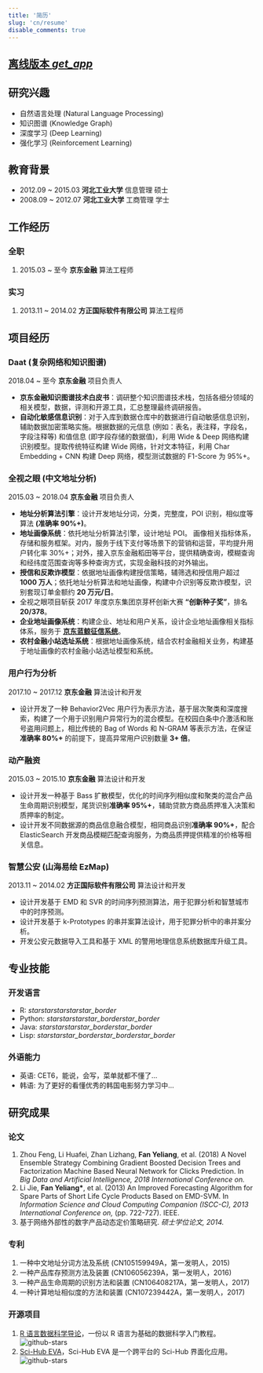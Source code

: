 ```yaml
---
title: '简历'
slug: 'cn/resume'
disable_comments: true
---
```


<h2><a href="//statics.leovan.me/documents/FanYeliang-CV-zh.pdf" target="_blank" style="border: none;">离线版本 <i class="material-icons">get_app</i></a></h2>

## 研究兴趣

- 自然语言处理 (Natural Language Processing)
- 知识图谱 (Knowledge Graph)
- 深度学习 (Deep Learning)
- 强化学习 (Reinforcement Learning)

## 教育背景

- 2012.09 ~ 2015.03 **河北工业大学** 信息管理 硕士
- 2008.09 ~ 2012.07 **河北工业大学** 工商管理 学士

## 工作经历

### 全职

1. 2015.03 ~ 至今 **京东金融** 算法工程师

### 实习

1. 2013.11 ~ 2014.02 **方正国际软件有限公司** 算法工程师

## 项目经历

### Daat (复杂网络和知识图谱)

2018.04 ~ 至今 **京东金融** 项目负责人

- **京东金融知识图谱技术白皮书**：调研整个知识图谱技术栈，包括各细分领域的相关模型，数据，评测和开源工具，汇总整理最终调研报告。
- **自动化敏感信息识别**：对于入库到数据仓库中的数据进行自动敏感信息识别，辅助数据加密策略实施。根据数据的元信息 (例如：表名，表注释，字段名，字段注释等) 和值信息 (即字段存储的数据值)，利用 Wide & Deep 网络构建识别模型。提取传统特征构建 Wide 网络，针对文本特征，利用 Char Embedding + CNN 构建 Deep 网络，模型测试数据的 F1-Score 为 95%+。

### 全视之眼 (中文地址分析)

2015.03 ~ 2018.04 **京东金融** 项目负责人

- **地址分析算法引擎**：设计开发地址分词，分类，完整度，POI 识别，相似度等算法 **(准确率 90%+)**。
- **地址画像系统**：依托地址分析算法引擎，设计地址 POI。 画像相关指标体系，存储和服务框架。对内，服务于线下支付等场景下的营销和运营，平均提升用户转化率 30%+；对外，接入京东金融稻田等平台，提供精确查询，模糊查询和经纬度范围查询等多种查询方式，实现金融科技的对外输出。
- **授信和反欺诈模型**：依据地址画像构建授信策略，辅筛选和授信用户超过 **1000 万人**；依托地址分析算法和地址画像，构建中介识别等反欺诈模型，识别套现订单金额约 **20 万元/日**。
- 全视之眼项目斩获 2017 年度京东集团京芽杯创新大赛 **“创新种子奖”**，排名 **20/378**。
- **企业地址画像系统**：构建企业、地址和用户关系，设计企业地址画像相关指标体系，服务于 [**京东蓝鲸征信系统**](https://icredit.jd.com/)。
- **农村金融小站选址系统**：根据地址画像系统，结合农村金融相关业务，构建基于地址画像的农村金融小站选址模型和系统。

### 用户行为分析

2017.10 ~ 2017.12 **京东金融** 算法设计和开发

- 设计开发了一种 Behavior2Vec 用户行为表示方法，基于层次聚类和深度搜索，构建了一个用于识别用户异常行为的混合模型。在校园白条中介激活和账号盗用问题上，相比传统的 Bag of Words 和 N-GRAM 等表示方法，在保证**准确率 80%+** 的前提下，提高异常用户识别数量 **3+ 倍**。

### 动产融资

2015.03 ~ 2015.10 **京东金融** 算法设计和开发

- 设计开发一种基于 Bass 扩散模型，优化的时间序列相似度和聚类的混合产品生命周期识别模型，尾货识别**准确率 95%+**，辅助贷款方商品质押准入决策和质押率的制定。
- 设计开发不同数据源的商品信息融合模型，相同商品识别**准确率 90%+**，配合 ElasticSearch 开发商品模糊匹配查询服务，为商品质押提供精准的价格等相关信息。

### 智慧公安 (山海易绘 EzMap)

2013.11 ~ 2014.02 **方正国际软件有限公司** 算法设计和开发

- 设计开发基于 EMD 和 SVR 的时间序列预测算法，用于犯罪分析和智慧城市中的时序预测。
- 设计开发基于 k-Prototypes 的串并案算法设计，用于犯罪分析中的串并案分析。
- 开发公安元数据导入工具和基于 XML 的警用地理信息系统数据库升级工具。

## 专业技能

### 开发语言

- R: <i class="material-icons">star</i><i class="material-icons">star</i><i class="material-icons">star</i><i class="material-icons">star</i><i class="material-icons">star\_border</i>
- Python: <i class="material-icons">star</i><i class="material-icons">star</i><i class="material-icons">star</i><i class="material-icons">star\_border</i><i class="material-icons">star\_border</i>
- Java: <i class="material-icons">star</i><i class="material-icons">star</i><i class="material-icons">star</i><i class="material-icons">star\_border</i><i class="material-icons">star\_border</i>
- Lisp: <i class="material-icons">star</i><i class="material-icons">star</i><i class="material-icons">star\_border</i><i class="material-icons">star\_border</i><i class="material-icons">star\_border</i>

### 外语能力

- 英语: CET6，能说，会写，菜单就都不懂了...
- 韩语: 为了更好的看懂优秀的韩国电影努力学习中...

## 研究成果

### 论文

1. Zhou Feng, Li Huafei, Zhan Lizhang, **Fan Yeliang**, et al. (2018) A Novel Ensemble Strategy Combining Gradient Boosted Decision Trees and Factorization Machine Based Neural Network for Clicks Prediction. In _Big Data and Artificial Intelligence, 2018 International Conference on._
2. Li Jie, **Fan Yeliang\***, et al. (2013) An Improved Forecasting Algorithm for Spare Parts of Short Life Cycle Products Based on EMD-SVM. In _Information Science and Cloud Computing Companion (ISCC-C), 2013 International Conference on,_ (pp. 722-727). IEEE.
3. 基于网络外部性的数字产品动态定价策略研究. _硕士学位论文, 2014._

### 专利

1. 一种中文地址分词方法及系统 (CN105159949A，第一发明人，2015)
2. 一种产品库存预测方法及装置 (CN106056239A，第一发明人，2016)
3. 一种产品生命周期的识别方法和装置 (CN106408217A，第一发明人，2017)
4. 一种计算地址相似度的方法和装置 (CN107239442A，第一发明人，2017)

### 开源项目

1. [R 语言数据科学导论](https://github.com/leovan/data-science-introduction-with-r)，一份以 R 语言为基础的数据科学入门教程。![github-stars](https://img.shields.io/github/stars/leovan/data-science-introduction-with-r.svg?style=social&label=Stars)
2. [Sci-Hub EVA](https://github.com/leovan/SciHubEVA)，Sci-Hub EVA 是一个跨平台的 Sci-Hub 界面化应用。![github-stars](https://img.shields.io/github/stars/leovan/SciHubEVA.svg?style=social&label=Stars)

